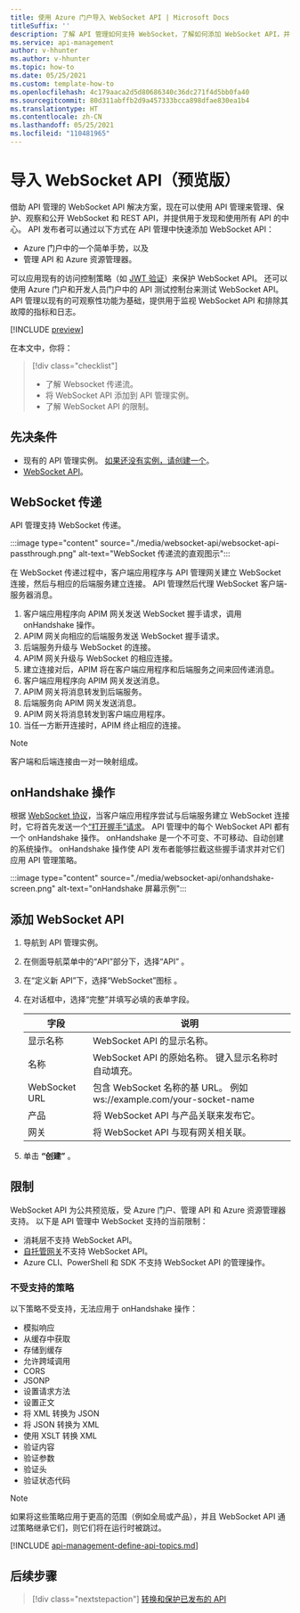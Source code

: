 ```yaml
---
title: 使用 Azure 门户导入 WebSocket API | Microsoft Docs
titleSuffix: ''
description: 了解 API 管理如何支持 WebSocket，了解如何添加 WebSocket API，并了解 WebSocket 限制。
ms.service: api-management
author: v-hhunter
ms.author: v-hhunter
ms.topic: how-to
ms.date: 05/25/2021
ms.custom: template-how-to
ms.openlocfilehash: 4c179aaca2d5d80686340c36dc271f4d5bb0fa40
ms.sourcegitcommit: 80d311abffb2d9a457333bcca898dfae830ea1b4
ms.translationtype: HT
ms.contentlocale: zh-CN
ms.lasthandoff: 05/25/2021
ms.locfileid: "110481965"
---
```

# <a name="import-a-websocket-api-preview"></a>导入 WebSocket API（预览版）

借助 API 管理的 WebSocket API 解决方案，现在可以使用 API 管理来管理、保护、观察和公开 WebSocket 和 REST API，并提供用于发现和使用所有 API 的中心。 API 发布者可以通过以下方式在 API 管理中快速添加 WebSocket API：
* Azure 门户中的一个简单手势，以及 
* 管理 API 和 Azure 资源管理器。 

可以应用现有的访问控制策略（如 [JWT 验证](./api-management-access-restriction-policies.md#ValidateJWT)）来保护 WebSocket API。 还可以使用 Azure 门户和开发人员门户中的 API 测试控制台来测试 WebSocket API。 API 管理以现有的可观察性功能为基础，提供用于监视 WebSocket API 和排除其故障的指标和日志。 

[!INCLUDE [preview](./includes/preview/preview-callout-websocket-api.md)]

在本文中，你将：
> [!div class="checklist"]
> * 了解 Websocket 传递流。
> * 将 WebSocket API 添加到 API 管理实例。
> * 了解 WebSocket API 的限制。

## <a name="prerequisites"></a>先决条件

- 现有的 API 管理实例。 [如果还没有实例，请创建一个](get-started-create-service-instance.md)。
- [WebSocket API](https://www.websocket.org/echo.html)。

## <a name="websocket-passthrough"></a>WebSocket 传递

API 管理支持 WebSocket 传递。 

:::image type="content" source="./media/websocket-api/websocket-api-passthrough.png" alt-text="WebSocket 传递流的直观图示":::

在 WebSocket 传递过程中，客户端应用程序与 API 管理网关建立 WebSocket 连接，然后与相应的后端服务建立连接。 API 管理然后代理 WebSocket 客户端-服务器消息。

1. 客户端应用程序向 APIM 网关发送 WebSocket 握手请求，调用 onHandshake 操作。
1. APIM 网关向相应的后端服务发送 WebSocket 握手请求。
1. 后端服务升级与 WebSocket 的连接。
1. APIM 网关升级与 WebSocket 的相应连接。
1. 建立连接对后，APIM 将在客户端应用程序和后端服务之间来回传递消息。
1. 客户端应用程序向 APIM 网关发送消息。
1. APIM 网关将消息转发到后端服务。
1. 后端服务向 APIM 网关发送消息。
1. APIM 网关将消息转发到客户端应用程序。
1. 当任一方断开连接时，APIM 终止相应的连接。

> [!NOTE]
> 客户端和后端连接由一对一映射组成。 

## <a name="onhandshake-operation"></a>onHandshake 操作

根据 [WebSocket 协议](https://tools.ietf.org/html/rfc6455)，当客户端应用程序尝试与后端服务建立 WebSocket 连接时，它将首先发送一个[“打开握手”请求](https://tools.ietf.org/html/rfc6455#page-6)。 API 管理中的每个 WebSocket API 都有一个 onHandshake 操作。 onHandshake 是一个不可变、不可移动、自动创建的系统操作。 onHandshake 操作使 API 发布者能够拦截这些握手请求并对它们应用 API 管理策略。

:::image type="content" source="./media/websocket-api/onhandshake-screen.png" alt-text="onHandshake 屏幕示例":::

## <a name="add-a-websocket-api"></a>添加 WebSocket API

1. 导航到 API 管理实例。
1. 在侧面导航菜单中的“API”部分下，选择“API” 。
1. 在“定义新 API”下，选择“WebSocket”图标 。
1. 在对话框中，选择“完整”并填写必填的表单字段。

    | 字段 | 说明 |
    |----------------|-------|
    | 显示名称 | WebSocket API 的显示名称。 |
    | 名称 | WebSocket API 的原始名称。 键入显示名称时自动填充。 |
    | WebSocket URL | 包含 WebSocket 名称的基 URL。 例如 ws://example.com/your-socket-name |
    | 产品 | 将 WebSocket API 与产品关联来发布它。 |
    | 网关 | 将 WebSocket API 与现有网关相关联。 |
 
1. 单击 **“创建”** 。

## <a name="limitations"></a>限制

WebSocket API 为公共预览版，受 Azure 门户、管理 API 和 Azure 资源管理器支持。 以下是 API 管理中 WebSocket 支持的当前限制：

* 消耗层不支持 WebSocket API。
* [自托管网关](./how-to-deploy-self-hosted-gateway-azure-arc.md)不支持 WebSocket API。
* Azure CLI、PowerShell 和 SDK 不支持 WebSocket API 的管理操作。

### <a name="unsupported-policies"></a>不受支持的策略

以下策略不受支持，无法应用于 onHandshake 操作：
*  模拟响应
* 从缓存中获取
* 存储到缓存
* 允许跨域调用
* CORS
* JSONP
*  设置请求方法
* 设置正文
* 将 XML 转换为 JSON
* 将 JSON 转换为 XML
* 使用 XSLT 转换 XML
* 验证内容
* 验证参数
* 验证头
* 验证状态代码

> [!NOTE]
> 如果将这些策略应用于更高的范围（例如全局或产品），并且 WebSocket API 通过策略继承它们，则它们将在运行时被跳过。

[!INCLUDE [api-management-define-api-topics.md](../../includes/api-management-define-api-topics.md)]

## <a name="next-steps"></a>后续步骤
> [!div class="nextstepaction"]
> [转换和保护已发布的 API](transform-api.md)